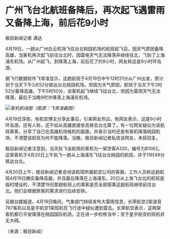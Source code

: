 # 广州飞台北航班备降后，再次起飞遇雷雨又备降上海，前后花9小时

极目新闻记者 满达

4月19日，一趟从广州白云机场飞往台北桃园机场的航班起飞后，因天气原因备降高雄，当客机再次起飞前往台北时，因雷电天气无法降落并继续往北，飞到了上海浦东机场。从广州起飞，到降落上海，前后花了约9小时，网友称这是9小时环岛游。

据飞行数据软件飞常准显示，这趟航班于4月19日中午12时21分从广州出发，原计划于当天下午3点52分抵达台北桃园机场。但因为天气原因，航班于当天下午2时52分备降高雄。下午5时50分，该客机起飞继续飞往台北，但因为雷雨天气无法降落，最后于当晚9时许降落上海浦东机场。

![](https://inews.gtimg.com/om_bt/OXjzUN-XjHiW8r5aj-H0JgJQBc4dMB8w7mmW77dbSd9vIAA/1000)_客机航线图（图源：飞常准截图）_

4月19日深夜，有航空博主分享此事后，引来网友热议。有网友表示，这是9小时环岛游。还有人称，还不如从高雄直接坐高铁去台北算了。有一位网友疑似为该航班乘客，分享了自己在高雄机场候机的画面，并表示当时还是有客机降落桃园机场，不清楚该航班为何不能降落。当晚，极目新闻记者私信该网友，未获回复。

极目新闻记者注意到，当天执飞该航班的客机为一架空客A330，编号为B1062。这架客机于4月20日上午执飞一趟从上海浦东飞往台北桃园的航班，并于11时49分抵达台北。

4月20日上午，极目新闻记者咨询该航班所属航空公司的客服，工作人员称这趟航班4月19日确实备降高雄，并且最后降落在上海浦东。20日从上海飞台北的航班是临时增设的，不清楚19日那趟航班上的乘客是否全部搭乘这趟航班继续前往台北。他们会根据旅客的需求进行后续安排。

另据台媒报道，4月19日晚间，气象部门持续发布大雷雨信息，长荣航空2架波音787客机以及星宇航空1架班机在飞行途中疑似遭到雷击。长荣航空表示，这两架客机都已平安降落在桃园国际机场，正在进一步检修当中；至于星宇航空的班机并无大碍。

（来源：极目新闻）

